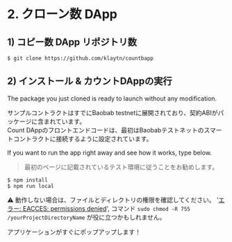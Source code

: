 # 2. クローン数 DApp <a id="2-clone-count-dapp"></a>

## 1\) コピー数 DApp リポジトリ数 <a id="1-clone-count-dapp-repository"></a>

```text
$ git clone https://github.com/klaytn/countbapp
```

## 2\) インストール & カウントDAppの実行 <a id="2-install-run-count-dapp"></a>

The package you just cloned is ready to launch without any modification.

サンプルコントラクトはすでにBaobab testnetに展開されており、契約ABIがパッケージに含まれています。  
Count DAppのフロントエンドコードは、最初はBaobabテストネットのスマートコントラクトに接続するように設定されています。

If you want to run the app right away and see how it works, type below.

> 最初のページに記載されているテスト環境に従うことをお勧めします。

```text
$ npm install
$ npm run local
```

&#9888; 動作しない場合は、ファイルとディレクトリの権限を確認してください。 '[エラー: EACCES: permissions denied](https://stackoverflow.com/questions/38323880/error-eacces-permission-denied)', コマンド `sudo chmod -R 755 /yourProjectDirectoryName` が役に立つかもしれません。

アプリケーションがすぐにポップアップします！

